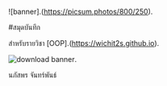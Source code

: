 ![banner].(https://picsum.photos/800/250).

#สมุดบันทึก

สำหรับรายวิชา [OOP].(https://wichit2s.github.io).

![download banner](./banner.jpg).

นภัสพร จันทร์พันธ์
